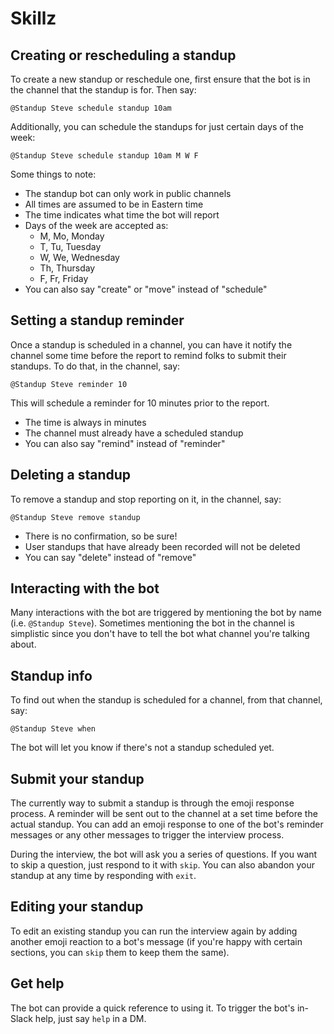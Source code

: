 # Skillz

## Creating or rescheduling a standup

To create a new standup or reschedule one, first ensure that the bot is in the channel that the standup is for.  Then say:

`@Standup Steve schedule standup 10am`

Additionally, you can schedule the standups for just certain days of the week:

`@Standup Steve schedule standup 10am M W F`

Some things to note:

- The standup bot can only work in public channels
- All times are assumed to be in Eastern time
- The time indicates what time the bot will report
- Days of the week are accepted as:
  - M, Mo, Monday
  - T, Tu, Tuesday
  - W, We, Wednesday
  - Th, Thursday
  - F, Fr, Friday
- You can also say "create" or "move" instead of "schedule"

## Setting a standup reminder

Once a standup is scheduled in a channel, you can have it notify the channel some time before the report to remind folks to submit their standups.  To do that, in the channel, say:

`@Standup Steve reminder 10`

This will schedule a reminder for 10 minutes prior to the report.

- The time is always in minutes
- The channel must already have a scheduled standup
- You can also say "remind" instead of "reminder"

## Deleting a standup

To remove a standup and stop reporting on it, in the channel, say:

`@Standup Steve remove standup`

- There is no confirmation, so be sure!
- User standups that have already been recorded will not be deleted
- You can say "delete" instead of "remove"

## Interacting with the bot

Many interactions with the bot are triggered by mentioning the bot by name (i.e. `@Standup Steve`). Sometimes mentioning the bot in the channel is simplistic since you don't have to tell the bot what channel you're talking about.

## Standup info

To find out when the standup is scheduled for a channel, from that channel, say:

`@Standup Steve when`

The bot will let you know if there's not a standup scheduled yet.

## Submit your standup

The currently way to submit a standup is through the emoji response process. A reminder will be sent out to the channel at a set time before the actual standup. You can add an emoji response to one of the bot's reminder messages or any other messages to trigger the interview process.

During the interview, the bot will ask you a series of questions. If you want to skip a question, just respond to it with `skip`. You can also abandon your standup at any time by responding with `exit`.

## Editing your standup

To edit an existing standup you can run the interview again by adding another emoji reaction to a bot's message (if you're happy with certain sections, you can `skip` them to keep them the same).

## Get help

The bot can provide a quick reference to using it.  To trigger the bot's in-Slack help, just say `help` in a DM.
